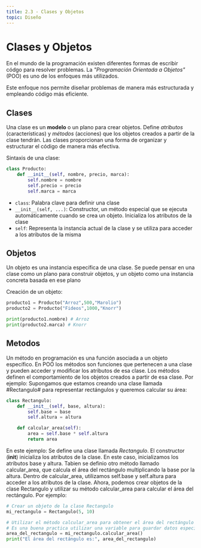 ```yaml
---
title: 2.3 - Clases y Objetos
topic: Diseño
---
```


# Clases y Objetos

En el mundo de la programación existen diferentes formas de escribir códgo para resolver problemas. La *"Programación Orientada a Objetos"* (POO) es uno de los enfoques más utilizados.

Este enfoque nos permite diseñar problemas de manera más estructurada y empleando código más eficiente.

## Clases

Una clase es un **modelo** o un plano para crear objetos. Define *atributos* (características) y *métodos* (acciones) que los objetos creados a partir de la clase tendrán. Las clases proporcionan una forma de organizar y estructurar el código de manera más efectiva.

Sintaxis de una clase:
```py
class Producto:
    def __init__(self, nombre, precio, marca):
        self.nombre = nombre
        self.precio = precio
        self.marca = marca
```
- `class`: Palabra clave para definir una clase
- `__init__(self, ...)`: Constructor, un método especial que se ejecuta automáticamente cuando se crea un objeto. Inicializa los atributos de la clase
- `self`: Representa la instancia actual de la clase y se utiliza para acceder a los atributos de la misma

## Objetos

Un objeto es una instancia específica de una clase. Se puede pensar en una clase como un plano para construir objetos, y un objeto como una instancia concreta basada en ese plano

Creación de un objeto: 
```py
producto1 = Producto("Arroz",500,"Marolio")
producto2 = Producto("Fideos",1000,"Knorr")

print(producto1.nombre) # Arroz
print(producto2.marca) # Knorr
```

## Metodos
Un método en programación es una función asociada a un objeto específico. En POO los métodos son funciones que pertenecen a una clase y pueden acceder y modificar los atributos de esa clase. Los métodos definen el comportamiento de los objetos creados a partir de esa clase. 
Por ejemplo: 
Supongamos que estamos creando una clase llamada #Rectangulo# para representar rectángulos y queremos calcular su área:

```py
class Rectangulo:
    def __init__(self, base, altura):
        self.base = base
        self.altura = altura

    def calcular_area(self):
        area = self.base * self.altura
        return area
```
En este ejemplo:
Se define una clase llamada *Rectangulo*.
El constructor (__init__) inicializa los atributos de la clase. En este caso, inicializamos los atributos base y altura.
Tabien se definio otro método llamado calcular_area, que calcula el área del rectángulo multiplicando la base por la altura.
Dentro de calcular_area, utilizamos self.base y self.altura para acceder a los atributos de la clase.
Ahora, podemos crear objetos de la clase Rectangulo y utilizar su método calcular_area para calcular el área del rectángulo. Por ejemplo:

```py
# Crear un objeto de la clase Rectangulo
mi_rectangulo = Rectangulo(5, 10)

# Utilizar el método calcular_area para obtener el área del rectángulo
# Es una buena practica utilizar una variable para guardar datos especificos. 
area_del_rectangulo = mi_rectangulo.calcular_area()
print("El área del rectángulo es:", area_del_rectangulo)
```
